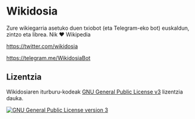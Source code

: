 # Wikidosia

Zure wikiegarria asetuko duen txiobot (eta Telegram-eko bot) euskaldun, zintzo eta librea. Nik ❤️ Wikipedia

https://twitter.com/wikidosia

https://telegram.me/WikidosiaBot

## Lizentzia

Wikidosiaren iturburu-kodeak [GNU General Public License v3](http://www.gnu.org/licenses/gpl.html) lizentzia dauka.

<a rel="license" href="http://www.gnu.org/licenses/gpl.html"><img alt="GNU General Public License version 3" style="border-width:0" src="http://www.gnu.org/graphics/gplv3-127x51.png" /></a>
